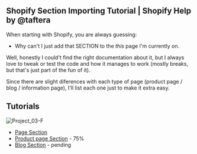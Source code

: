 Shopify Section Importing Tutorial | Shopify Help by @taftera
------

When starting with Shopify, you are always guessing:
- Why can't I just add that SECTION to the *this* page I'm currently on.

Well, honestly I could't find the right documentation about it, but I always love to tweak or test the code and how it manages to work (mostly breaks, but that's just part of the fun of it).

Since there are slight diferences with each type of page (product page / blog / information page), I'll list each one just to make it extra easy.

Tutorials 
------
![Project_03-F](https://github.com/taftera/shopify-help/blob/master/sections/tutorial/screenshots/gh-display_03_f.jpg)
- [Page Section](https://github.com/taftera/shopify-help/blob/master/sections/tutorial/page-section-tutorial.md)
- [Product page Section](https://github.com/taftera/shopify-help/blob/master/sections/tutorial/product-section-tutorial.md) - 75% 
- [Blog Section](#) - pending
